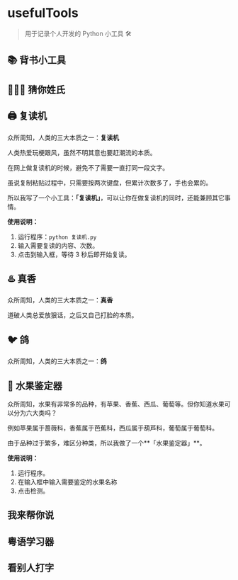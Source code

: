 # usefulTools

> 用于记录个人开发的 Python 小工具 🛠

## 📚 背书小工具

## 🤷🏻‍♂️ 猜你姓氏
## 🖨 复读机

众所周知，人类的三大本质之一：**复读机**

人类热爱玩梗跟风，虽然不明其意也要赶潮流的本质。

在网上做复读机的时候，避免不了需要一直打同一段文字。

虽说复制粘贴过程中，只需要按两次键盘，但累计次数多了，手也会累的。

所以我写了一个小工具：**「复读机」**，可以让你在做复读机的同时，还能兼顾其它事情。

**使用说明：**

1. 运行程序：`python 复读机.py`
2. 输入需要复读的内容、次数。
3. 点击到输入框，等待 3 秒后即开始复读。

## ♨️ 真香

众所周知，人类的三大本质之一：**真香**

道破人类总爱放狠话，之后又自己打脸的本质。

## 🐦 鸽

众所周知，人类的三大本质之一：**鸽** 

## 🍉 水果鉴定器

众所周知，水果有非常多的品种，有苹果、香蕉、西瓜、葡萄等。但你知道水果可以分为六大类吗？

例如苹果属于蔷薇科，香蕉属于芭蕉科，西瓜属于葫芦科，葡萄属于葡萄科。

由于品种过于繁多，难区分种类，所以我做了一个**「水果鉴定器」**。

**使用说明：**

1. 运行程序。
2. 在输入框中输入需要鉴定的水果名称
3. 点击检测。

## 我来帮你说
## 粤语学习器

## 看别人打字